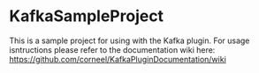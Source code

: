 # KafkaSampleProject
This is a sample project for using with the Kafka plugin. For usage isntructions please refer to the documentation wiki here:
https://github.com/corneel/KafkaPluginDocumentation/wiki

